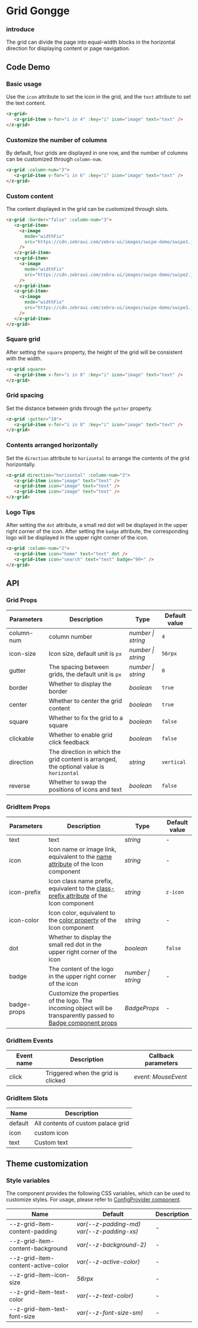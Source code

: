 # Grid Gongge

### introduce

The grid can divide the page into equal-width blocks in the horizontal direction for displaying content or page navigation.

## Code Demo

### Basic usage

Use the `icon` attribute to set the icon in the grid, and the `text` attribute to set the text content.

```html
<z-grid>
   <z-grid-item v-for="i in 4" :key="i" icon="image" text="text" />
</z-grid>
```

### Customize the number of columns

By default, four grids are displayed in one row, and the number of columns can be customized through `column-num`.

```html
<z-grid :column-num="3">
   <z-grid-item v-for="i in 6" :key="i" icon="image" text="text" />
</z-grid>
```

### Custom content

The content displayed in the grid can be customized through slots.

```html
<z-grid :border="false" :column-num="3">
   <z-grid-item>
     <z-image
       mode="widthFix"
       src="https://cdn.zebraui.com/zebra-ui/images/swipe-demo/swipe1.jpg"
     />
   </z-grid-item>
   <z-grid-item>
     <z-image
       mode="widthFix"
       src="https://cdn.zebraui.com/zebra-ui/images/swipe-demo/swipe2.jpg"
     />
   </z-grid-item>
   <z-grid-item>
     <z-image
       mode="widthFix"
       src="https://cdn.zebraui.com/zebra-ui/images/swipe-demo/swipe3.jpg"
     />
   </z-grid-item>
</z-grid>
```

### Square grid

After setting the `square` property, the height of the grid will be consistent with the width.

```html
<z-grid square>
   <z-grid-item v-for="i in 8" :key="i" icon="image" text="text" />
</z-grid>
```

### Grid spacing

Set the distance between grids through the `gutter` property.

```html
<z-grid :gutter="10">
   <z-grid-item v-for="i in 8" :key="i" icon="image" text="text" />
</z-grid>
```

### Contents arranged horizontally

Set the `direction` attribute to `horizontal` to arrange the contents of the grid horizontally.

```html
<z-grid direction="horizontal" :column-num="3">
   <z-grid-item icon="image" text="text" />
   <z-grid-item icon="image" text="text" />
   <z-grid-item icon="image" text="text" />
</z-grid>
```

### Logo Tips

After setting the `dot` attribute, a small red dot will be displayed in the upper right corner of the icon. After setting the `badge` attribute, the corresponding logo will be displayed in the upper right corner of the icon.

```html
<z-grid :column-num="2">
   <z-grid-item icon="home" text="text" dot />
   <z-grid-item icon="search" text="text" badge="99+" />
</z-grid>
```

## API

### Grid Props

| Parameters | Description | Type | Default value |
| --- | --- | --- | --- |
| column-num | column number | _number \| string_ | `4` |
| icon-size | Icon size, default unit is `px` | _number \| string_ | `56rpx` |
| gutter | The spacing between grids, the default unit is `px` | _number \| string_ | `0` |
| border | Whether to display the border | _boolean_ | `true` |
| center | Whether to center the grid content | _boolean_ | `true` |
| square | Whether to fix the grid to a square | _boolean_ | `false` |
| clickable | Whether to enable grid click feedback | _boolean_ | `false` |
| direction | The direction in which the grid content is arranged, the optional value is `horizontal` | _string_ | `vertical` |
| reverse | Whether to swap the positions of icons and text | _boolean_ | `false` |

### GridItem Props

| Parameters | Description | Type | Default value |
| --- | --- | --- | --- |
| text | text | _string_ | - |
| icon | Icon name or image link, equivalent to the [name attribute](/icon#props) of the Icon component | _string_ | - |
| icon-prefix | Icon class name prefix, equivalent to the [class-prefix attribute](/icon#props) of the Icon component | _string_ | `z-icon` |
| icon-color | Icon color, equivalent to the [color property](/icon#props) of the Icon component | _string_ | - |
| dot | Whether to display the small red dot in the upper right corner of the icon | _boolean_ | `false` |
| badge | The content of the logo in the upper right corner of the icon | _number \| string_ | - |
| badge-props | Customize the properties of the logo. The incoming object will be transparently passed to [Badge component props](/badge#props) | _BadgeProps_ | - |

### GridItem Events

| Event name | Description | Callback parameters |
| ------ | -------------- | ------------------- |
| click | Triggered when the grid is clicked | _event: MouseEvent_ |

### GridItem Slots

| Name | Description |
| ------- | -------------------- |
| default | All contents of custom palace grid |
| icon | custom icon |
| text | Custom text |

## Theme customization

### Style variables

The component provides the following CSS variables, which can be used to customize styles. For usage, please refer to [ConfigProvider component](/config-provider).

| Name | Default | Description |
| --- | --- | --- |
| --z-grid-item-content-padding | _var(--z-padding-md) var(--z-padding-xs)_ | - |
| --z-grid-item-content-background | _var(--z-background-2)_ | - |
| --z-grid-item-content-active-color | _var(--z-active-color)_ | - |
| --z-grid-item-icon-size | _56rpx_ | - |
| --z-grid-item-text-color | _var(--z-text-color)_ | - |
| --z-grid-item-text-font-size | _var(--z-font-size-sm)_ | - |